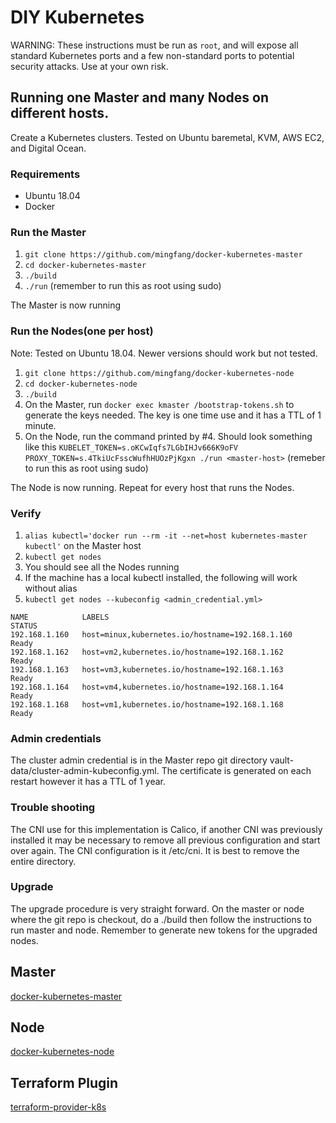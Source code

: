 # DIY Kubernetes
WARNING: These instructions must be run as ``root``, and will expose all standard Kubernetes ports and a few non-standard ports to potential security attacks.  Use at your own risk.

## Running one Master and many Nodes on different hosts.
Create a Kubernetes clusters.  Tested on Ubuntu baremetal, KVM, AWS EC2, and Digital Ocean.

### Requirements
- Ubuntu 18.04
- Docker

### Run the Master

1. ```git clone https://github.com/mingfang/docker-kubernetes-master```
2. ```cd docker-kubernetes-master```
3. ```./build```
4. ```./run``` (remember to run this as root using sudo)

The Master is now running

### Run the Nodes(one per host)
Note: Tested on Ubuntu 18.04.  Newer versions should work but not tested.

1. ```git clone https://github.com/mingfang/docker-kubernetes-node```
2. ```cd docker-kubernetes-node```
3. ```./build```
4. On the Master, run ```docker exec kmaster /bootstrap-tokens.sh``` to generate the keys needed. The key is one time use and it has a TTL of 1 minute.
5. On the Node, run the command printed by #4. Should look something like this ```KUBELET_TOKEN=s.oKCwIqfs7LGbIHJv666K9oFV PROXY_TOKEN=s.4TkiUcFsscWufhHUOzPjKgxn ./run <master-host>``` (remeber to run this as root using sudo)

The Node is now running.  Repeat for every host that runs the Nodes.

### Verify
1. ```alias kubectl='docker run --rm -it --net=host kubernetes-master kubectl'``` on the Master host
2. ```kubectl get nodes```
3. You should see all the Nodes running
4. If the machine has a local kubectl installed, the following will work without alias
5. ```kubectl get nodes --kubeconfig <admin_credential.yml>```
```
NAME            LABELS                                            STATUS
192.168.1.160   host=minux,kubernetes.io/hostname=192.168.1.160   Ready
192.168.1.162   host=vm2,kubernetes.io/hostname=192.168.1.162     Ready
192.168.1.163   host=vm3,kubernetes.io/hostname=192.168.1.163     Ready
192.168.1.164   host=vm4,kubernetes.io/hostname=192.168.1.164     Ready
192.168.1.168   host=vm1,kubernetes.io/hostname=192.168.1.168     Ready
```

### Admin credentials
The cluster admin credential is in the Master repo git directory vault-data/cluster-admin-kubeconfig.yml.  The certificate is generated on each restart however it has a TTL of 1 year. 

### Trouble shooting
The CNI use for this implementation is Calico, if another CNI was previously installed it may be necessary to remove all previous configuration and start over again.  The CNI configuration is it /etc/cni.  It is best to remove the entire directory.

### Upgrade
The upgrade procedure is very straight forward.  On the master or node where the git repo is checkout, do a ./build then follow the instructions to run master and node.  Remember to generate new tokens for the upgraded nodes.


## Master
[docker-kubernetes-master](https://github.com/mingfang/docker-kubernetes-master)

## Node
[docker-kubernetes-node](https://github.com/mingfang/docker-kubernetes-node)

## Terraform Plugin
[terraform-provider-k8s](https://github.com/mingfang/terraform-provider-k8s)
